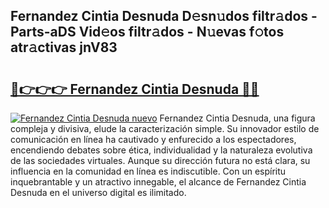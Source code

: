 ## Fernandez Cintia Desnuda D𝚎sn𝚞dos filtr𝚊dos - Parts-aDS Vid𝚎os filtr𝚊dos - N𝚞evas f𝚘tos atr𝚊ctivas jnV83

# <h2><a href="http://mbcbmg.tromn.icu/?c=Fernandez+Cintia+Desnuda">🔗👉👉👉 Fernandez Cintia Desnuda 🔗🔗</a></h2>

[![Fernandez Cintia Desnuda nuevo](https://i.imgur.com/pEAQMta.gif)](http://mbcbmg.tromn.icu/?c=Fernandez+Cintia+Desnuda)
Fernandez Cintia Desnuda, una figura compleja y divisiva, elude la caracterización simple. Su innovador estilo de comunicación en línea ha cautivado y enfurecido a los espectadores, encendiendo debates sobre ética, individualidad y la naturaleza evolutiva de las sociedades virtuales. Aunque su dirección futura no está clara, su influencia en la comunidad en línea es indiscutible. Con un espíritu inquebrantable y un atractivo innegable, el alcance de Fernandez Cintia Desnuda en el universo digital es ilimitado.
